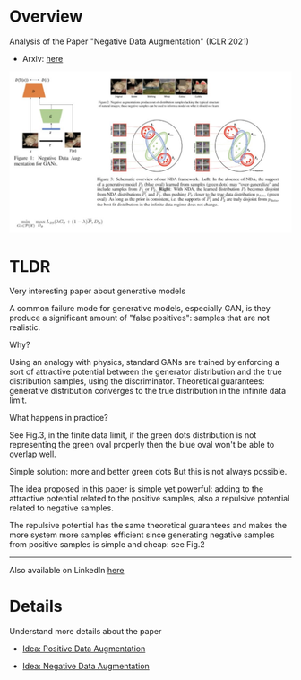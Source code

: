 
# Overview

Analysis of the Paper "Negative Data Augmentation" (ICLR 2021)

- Arxiv: [here](https://arxiv.org/abs/2102.05113)

![img1](NegativeDataAugmentation1.png)



# TLDR

Very interesting paper about generative models

A common failure mode for generative models, especially GAN, is they produce a significant amount of "false positives": samples that are not realistic.

Why?

Using an analogy with physics, standard GANs are trained by enforcing a sort of attractive potential between the generator distribution and the true distribution samples, using the discriminator.
Theoretical guarantees: generative distribution converges to the true distribution in the infinite data limit.

What happens in practice?

See Fig.3, in the finite data limit, if the green dots distribution is not representing the green oval properly then the blue oval won't be able to overlap well.

Simple solution: more and better green dots
But this is not always possible.

The idea proposed in this paper is simple yet powerful: adding to the attractive potential related to the positive samples, also a repulsive potential related to negative samples.

The repulsive potential has the same theoretical guarantees and makes the more system more samples efficient since generating negative samples from positive samples is simple and cheap: see Fig.2

-------

Also available on LinkedIn [here](https://www.linkedin.com/feed/update/urn:li:activity:6765609955648147456/)



# Details 

Understand more details about the paper 

- [Idea: Positive Data Augmentation](details/positive_data_augmentation.ipynb)

- [Idea: Negative Data Augmentation](details/negative_data_augmentation.ipynb)






